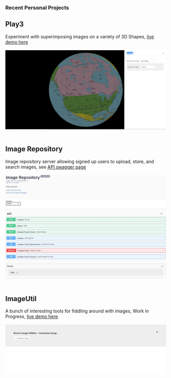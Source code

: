 ### Recent Personal Projects

## Play3
Experiment with superimposing images on a variety of 3D Shapes, [live demo here](https://zm2he.github.io/play3/index.html)
<br><br><img src="images/Play3.JPG?raw=true"/><br><br>

## Image Repository
Image repository server allowing signed up users to upload, store, and search images, see [API swagger page](http://52.73.210.69/api-docs/)
<br><br><img src= "images/Imgrepo-1.JPG?raw=true" /> <br><br>

## ImageUtil
A bunch of interesting tools for fiddling around with images, Work in Progress, [live demo here](https://zm2he.github.io/imgutil-web/index.html).
<br><br> <img src="images/Imgutil-1.JPG?raw=true" /><br><br>